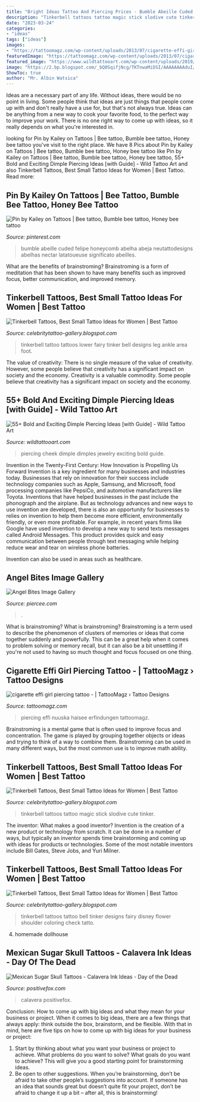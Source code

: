 ```yaml
---
title: "Bright Ideas Tattoo And Piercing Prices - Bumble Abeille Cuded Felipe Honeycomb Abelha Abeja Neutattodesigns Abelhas Nectar Latatoueuse Significato Abeilles"
description: "Tinkerbell tattoos tattoo magic stick slodive cute tinker"
date: "2023-03-24"
categories:
- "ideas"
tags: ["ideas"]
images:
- "https://tattoomagz.com/wp-content/uploads/2013/07/cigarette-effi-girl-piercing-tattoo-Favim.com-87431.jpg"
featuredImage: "https://tattoomagz.com/wp-content/uploads/2013/07/cigarette-effi-girl-piercing-tattoo-Favim.com-87431.jpg"
featured_image: "https://www.wildtattooart.com/wp-content/uploads/2019/04/dimple-piercing-11.jpg"
image: "https://2.bp.blogspot.com/_bQ0SqifjNcg/TKTnwaMiDSI/AAAAAAAAduI/zP28DvWBq3k/s640/tinkerbell-tattoo-4.jpg"
ShowToc: true
author: "Mr. Albin Watsica"
---
```



Ideas are a necessary part of any life. Without ideas, there would be no point in living. Some people think that ideas are just things that people come up with and don't really have a use for, but that's not always true. Ideas can be anything from a new way to cook your favorite food, to the perfect way to improve your work. There is no one right way to come up with ideas, so it really depends on what you're interested in.

	

		
looking for Pin by Kailey on Tattoos | Bee tattoo, Bumble bee tattoo, Honey bee tattoo you've visit to the right place. We have 8 Pics about Pin by Kailey on Tattoos | Bee tattoo, Bumble bee tattoo, Honey bee tattoo like Pin by Kailey on Tattoos | Bee tattoo, Bumble bee tattoo, Honey bee tattoo, 55+ Bold and Exciting Dimple Piercing Ideas [with Guide] - Wild Tattoo Art and also Tinkerbell Tattoos, Best Small Tattoo Ideas for Women | Best Tattoo. Read more:
		
    
## Pin By Kailey On Tattoos | Bee Tattoo, Bumble Bee Tattoo, Honey Bee Tattoo

<img loading=lazy src="https://i.pinimg.com/originals/b1/a1/72/b1a17238564d564dd548e073da9e27fe.jpg" onerror="this.onerror=null;this.src='https://tse1.mm.bing.net/th?id=OIP.PiMIGECmh2e0H5sJFgcNpQHaKS&amp;pid=15.1';" alt="Pin by Kailey on Tattoos | Bee tattoo, Bumble bee tattoo, Honey bee tattoo">

_Source: pinterest.com_

>bumble abeille cuded felipe honeycomb abelha abeja neutattodesigns abelhas nectar latatoueuse significato abeilles. 

	

What are the benefits of brainstroming?
Brainstroming is a form of meditation that has been shown to have many benefits such as improved focus, better communication, and improved memory.

    
## Tinkerbell Tattoos, Best Small Tattoo Ideas For Women | Best Tattoo

<img loading=lazy src="https://2.bp.blogspot.com/_bQ0SqifjNcg/TKTnwaMiDSI/AAAAAAAAduI/zP28DvWBq3k/s640/tinkerbell-tattoo-4.jpg" onerror="this.onerror=null;this.src='https://tse4.mm.bing.net/th?id=OIP.s1ACB9Zru9K1FE-9rXJqBwAAAA&amp;pid=15.1';" alt="Tinkerbell Tattoos, Best Small Tattoo Ideas for Women | Best Tattoo">

_Source: celebritytattoo-gallery.blogspot.com_

>tinkerbell tattoo tattoos lower fairy tinker bell designs leg ankle area foot. 

	

The value of creativity: There is no single measure of the value of creativity. However, some people believe that creativity has a significant impact on society and the economy.
Creativity is a valuable commodity. Some people believe that creativity has a significant impact on society and the economy.

    
## 55+ Bold And Exciting Dimple Piercing Ideas [with Guide] - Wild Tattoo Art

<img loading=lazy src="https://www.wildtattooart.com/wp-content/uploads/2019/04/dimple-piercing-11.jpg" onerror="this.onerror=null;this.src='https://tse1.mm.bing.net/th?id=OIP.fhxOPj8ePpCO_fq7DBQukAHaJ4&amp;pid=15.1';" alt="55+ Bold and Exciting Dimple Piercing Ideas [with Guide] - Wild Tattoo Art">

_Source: wildtattooart.com_

>piercing cheek dimple dimples jewelry exciting bold guide. 

	

Invention in the Twenty-First Century: How Innovation is Propelling Us Forward
Invention is a key ingredient for many businesses and industries today. Businesses that rely on innovation for their success include technology companies such as Apple, Samsung, and Microsoft, food processing companies like PepsiCo, and automotive manufacturers like Toyota. Inventions that have helped businesses in the past include the phonograph and the airplane.
But as technology advances and new ways to use invention are developed, there is also an opportunity for businesses to relies on invention to help them become more efficient, environmentally friendly, or even more profitable. For example, in recent years firms like Google have used invention to develop a new way to send texts messages called Android Messages. This product provides quick and easy communication between people through text messaging while helping reduce wear and tear on wireless phone batteries.

Invention can also be used in areas such as healthcare.

    
## Angel Bites Image Gallery

<img loading=lazy src="https://piercee.com/wp-content/uploads/2017/08/42-angel-bites.jpg" onerror="this.onerror=null;this.src='https://tse2.mm.bing.net/th?id=OIP.tRlv7INLaMM4H-CcTSVi4wHaHa&amp;pid=15.1';" alt="Angel Bites Image Gallery">

_Source: piercee.com_

>. 

	

What is brainstroming?
What is brainstroming? Brainstroming is a term used to describe the phenomenon of clusters of memories or ideas that come together suddenly and powerfully. This can be a great help when it comes to problem solving or memory recall, but it can also be a bit unsettling if you're not used to having so much thought and focus focused on one thing.

    
## Cigarette Effi Girl Piercing Tattoo - | TattooMagz › Tattoo Designs

<img loading=lazy src="https://tattoomagz.com/wp-content/uploads/2013/07/cigarette-effi-girl-piercing-tattoo-Favim.com-87431.jpg" onerror="this.onerror=null;this.src='https://tse4.mm.bing.net/th?id=OIP.JK14Co5Iw8FoQ8FrPSA1IAHaE6&amp;pid=15.1';" alt="cigarette effi girl piercing tattoo - | TattooMagz › Tattoo Designs">

_Source: tattoomagz.com_

>piercing effi nuuska haisee erfindungen tattoomagz. 

	

Brainstroming is a mental game that is often used to improve focus and concentration. The game is played by grouping together objects or ideas and trying to think of a way to combine them. Brainstroming can be used in many different ways, but the most common use is to improve math ability.

    
## Tinkerbell Tattoos, Best Small Tattoo Ideas For Women | Best Tattoo

<img loading=lazy src="https://3.bp.blogspot.com/-xqf_OH-hrMU/TwByGv-Rb8I/AAAAAAAAHtw/t7BJAMmNhfA/s1600/Tinkerbell+Tattoos+%252818%2529.JPG" onerror="this.onerror=null;this.src='https://tse4.mm.bing.net/th?id=OIP.fbzc5gtTbKWZ5NrFAxPe8wHaE8&amp;pid=15.1';" alt="Tinkerbell Tattoos, Best Small Tattoo Ideas for Women | Best Tattoo">

_Source: celebritytattoo-gallery.blogspot.com_

>tinkerbell tattoos tattoo magic stick slodive cute tinker. 

	

The inventor: What makes a good inventor?
Invention is the creation of a new product or technology from scratch. It can be done in a number of ways, but typically an inventor spends time brainstorming and coming up with ideas for products or technologies. Some of the most notable inventors include Bill Gates, Steve Jobs, and Yuri Milner.

    
## Tinkerbell Tattoos, Best Small Tattoo Ideas For Women | Best Tattoo

<img loading=lazy src="http://2.bp.blogspot.com/_36SFFFDlygA/Sm94dCxEq1I/AAAAAAAABec/7NONCX_p9No/s640/tinkerbell_tatto_image47651.jpg" onerror="this.onerror=null;this.src='https://tse1.mm.bing.net/th?id=OIP.gaFfCV5sJ6IMD6xaI4aWDwAAAA&amp;pid=15.1';" alt="Tinkerbell Tattoos, Best Small Tattoo Ideas for Women | Best Tattoo">

_Source: celebritytattoo-gallery.blogspot.com_

>tinkerbell tattoos tattoo bell tinker designs fairy disney flower shoulder coloring check tatto. 

	

4. homemade dollhouse

    
## Mexican Sugar Skull Tattoos - Calavera Ink Ideas - Day Of The Dead

<img loading=lazy src="https://positivefox.com/wp-content/uploads/2018/10/mexican-skull-tattoo-sugar-skull-tattoo-designs-skull-tattoo-2.jpg" onerror="this.onerror=null;this.src='https://tse1.mm.bing.net/th?id=OIP.BHgatClCdFoB7o2Delhx5QHaHa&amp;pid=15.1';" alt="Mexican Sugar Skull Tattoos - Calavera Ink Ideas - Day of the Dead">

_Source: positivefox.com_

>calavera positivefox. 

	

Conclusion: How to come up with big ideas and what they mean for your business or project.
When it comes to big ideas, there are a few things that always apply: think outside the box, brainstorm, and be flexible. With that in mind, here are five tips on how to come up with big ideas for your business or project: 
1. Start by thinking about what you want your business or project to achieve. What problems do you want to solve? What goals do you want to achieve? This will give you a good starting point for brainstorming ideas. 
2. Be open to other suggestions. When you’re brainstorming, don’t be afraid to take other people’s suggestions into account. If someone has an idea that sounds great but doesn’t quite fit your project, don’t be afraid to change it up a bit – after all, this is brainstorming! 

